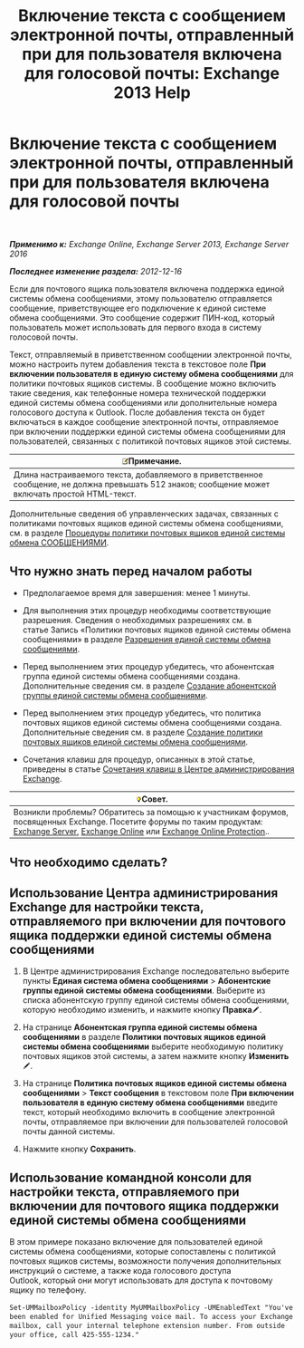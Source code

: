 ﻿---
title: 'Включение текста с сообщением электронной почты, отправленный при для пользователя включена для голосовой почты: Exchange 2013 Help'
TOCTitle: Включение текста с сообщением электронной почты, отправленный при для пользователя включена для голосовой почты
ms:assetid: 3e8292fb-0cdb-445d-8048-a59af7c38d63
ms:mtpsurl: https://technet.microsoft.com/ru-ru/library/Bb201679(v=EXCHG.150)
ms:contentKeyID: 51408027
ms.date: 05/22/2018
mtps_version: v=EXCHG.150
ms.translationtype: MT
---

# Включение текста с сообщением электронной почты, отправленный при для пользователя включена для голосовой почты

 

_**Применимо к:** Exchange Online, Exchange Server 2013, Exchange Server 2016_

_**Последнее изменение раздела:** 2012-12-16_

Если для почтового ящика пользователя включена поддержка единой системы обмена сообщениями, этому пользователю отправляется сообщение, приветствующее его подключение к единой системе обмена сообщениями. Это сообщение содержит ПИН-код, который пользователь может использовать для первого входа в систему голосовой почты.

Текст, отправляемый в приветственном сообщении электронной почты, можно настроить путем добавления текста в текстовое поле **При включении пользователя в единую систему обмена сообщениями** для политики почтовых ящиков системы. В сообщение можно включить такие сведения, как телефонные номера технической поддержки единой системы обмена сообщениями или дополнительные номера голосового доступа к Outlook. После добавления текста он будет включаться в каждое сообщение электронной почты, отправляемое при включении поддержки единой системы обмена сообщениями для пользователей, связанных с политикой почтовых ящиков этой системы.

<table>
<thead>
<tr class="header">
<th><img src="images/JJ126620.note(EXCHG.150).gif" title="Примечание" alt="Примечание" />Примечание.</th>
</tr>
</thead>
<tbody>
<tr class="odd">
<td>Длина настраиваемого текста, добавляемого в приветственное сообщение, не должна превышать 512 знаков; сообщение может включать простой HTML-текст.</td>
</tr>
</tbody>
</table>


Дополнительные сведения об управленческих задачах, связанных с политиками почтовых ящиков единой системы обмена сообщениями, см. в разделе [Процедуры политики почтовых ящиков единой системы обмена СООБЩЕНИЯМИ](um-mailbox-policy-procedures-exchange-2013-help.md).

## Что нужно знать перед началом работы

  - Предполагаемое время для завершения: менее 1 минуты.

  - Для выполнения этих процедур необходимы соответствующие разрешения. Сведения о необходимых разрешениях см. в статье Запись «Политики почтовых ящиков единой системы обмена сообщениями» в разделе [Разрешения единой системы обмена сообщениями](unified-messaging-permissions-exchange-2013-help.md).

  - Перед выполнением этих процедур убедитесь, что абонентская группа единой системы обмена сообщениями создана. Дополнительные сведения см. в разделе [Создание абонентской группы единой системы обмена сообщениями](create-a-um-dial-plan-exchange-2013-help.md).

  - Перед выполнением этих процедур убедитесь, что политика почтовых ящиков единой системы обмена сообщениями создана. Дополнительные сведения см. в разделе [Создание политики почтовых ящиков единой системы обмена сообщениями](create-a-um-mailbox-policy-exchange-2013-help.md).

  - Сочетания клавиш для процедур, описанных в этой статье, приведены в статье [Сочетания клавиш в Центре администрирования Exchange](keyboard-shortcuts-in-the-exchange-admin-center-exchange-online-protection-help.md).

<table>
<thead>
<tr class="header">
<th><img src="images/Bb124558.tip(EXCHG.150).gif" title="Совет" alt="Совет" />Совет.</th>
</tr>
</thead>
<tbody>
<tr class="odd">
<td>Возникли проблемы? Обратитесь за помощью к участникам форумов, посвященных Exchange. Посетите форумы по таким продуктам: <a href="https://go.microsoft.com/fwlink/p/?linkid=60612">Exchange Server</a>, <a href="https://go.microsoft.com/fwlink/p/?linkid=267542">Exchange Online</a> или <a href="https://go.microsoft.com/fwlink/p/?linkid=285351">Exchange Online Protection</a>..</td>
</tr>
</tbody>
</table>


## Что необходимо сделать?

## Использование Центра администрирования Exchange для настройки текста, отправляемого при включении для почтового ящика поддержки единой системы обмена сообщениями

1.  В Центре администрирования Exchange последовательно выберите пункты **Единая система обмена сообщениями** \> **Абонентские группы единой системы обмена сообщениями**. Выберите из списка абонентскую группу единой системы обмена сообщениями, которую необходимо изменить, и нажмите кнопку **Правка**![Значок редактирования](images/Bb124582.6f53ccb2-1f13-4c02-bea0-30690e6ea71d(EXCHG.150).gif "Значок редактирования").

2.  На странице **Абонентская группа единой системы обмена сообщениями** в разделе **Политики почтовых ящиков единой системы обмена сообщениями** выберите необходимую политику почтовых ящиков этой системы, а затем нажмите кнопку **Изменить**![Значок редактирования](images/Bb124582.6f53ccb2-1f13-4c02-bea0-30690e6ea71d(EXCHG.150).gif "Значок редактирования").

3.  На странице **Политика почтовых ящиков единой системы обмена сообщениями** \> **Текст сообщения** в текстовом поле **При включении пользователя в единую систему обмена сообщениями** введите текст, который необходимо включить в сообщение электронной почты, отправляемое при включении для пользователей голосовой почты данной системы.

4.  Нажмите кнопку **Сохранить**.

## Использование командной консоли для настройки текста, отправляемого при включении для почтового ящика поддержки единой системы обмена сообщениями

В этом примере показано включение для пользователей единой системы обмена сообщениями, которые сопоставлены с политикой почтовых ящиков системы, возможности получения дополнительных инструкций о системе, а также кода голосового доступа Outlook, который они могут использовать для доступа к почтовому ящику по телефону.

    Set-UMMailboxPolicy -identity MyUMMailboxPolicy -UMEnabledText "You've been enabled for Unified Messaging voice mail. To access your Exchange mailbox, call your internal telephone extension number. From outside your office, call 425-555-1234."

